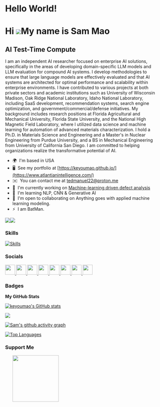 # Hello World!



Hi ![](https://user-images.githubusercontent.com/18350557/176309783-0785949b-9127-417c-8b55-ab5a4333674e.gif)My name is Sam Mao
===============================================================================================================================

AI Test-Time Compute
--------------------------

I am an independent AI researcher focused on enterprise AI solutions, specifically in the areas of developing domain-specific LLM models and LLM evaluation for compound AI systems. I develop methodologies to ensure that large language models are effectively evaluated and that AI systems are architected for optimal performance and scalability within enterprise environments. I have contributed to various projects at both private sectors and academic institutions such as University of Wisconsin Madison, Oak Ridge National Laboratory, Idaho National Laboratory, including SaaS development, recommendation systems, search engine optimization, and government/commercial/defense initiatives. My background includes research positions at Florida Agricultural and Mechanical University, Florida State University, and the National High Magnetic Field Laboratory, where I utilized data science and machine learning for automation of advanced materials characterization. I hold a Ph.D. in Materials Science and Engineering and a Master's in Nuclear Engineering from Purdue University, and a BS in Mechanical Engineering from University of California San Diego. I am committed to helping organizations realize the transformative potential of AI.

* 🌍  I'm based in USA
* 🖥️  See my portfolio at [https://keyoumao.github.io/](https://www.atlantianintelligence.com/)
* ✉️  You can contact me at [tedmanuel22@proton.me](mailto:tedmanuel22@proton.me)
* 🚀  I'm currently working on [Machine-learning driven defect analysis](http://github.com/keyoumao/Defect_dP_PaCKage)
* 🧠  I'm learning NLP, CNN & Generative AI
* 🤝  I'm open to collaborating on Anything goes with applied machine learning modeling.
* ⚡  I am BatMan.

<a href="https://www.github.com/keyoumao" target="_blank" rel="noreferrer"><img
src="https://img.shields.io/github/followers/keyoumao?logo=github&style=for-the-badge&color=3382ed&labelColor=1c1917" /></a><a href="https://www.x.com/SamManu87997521" target="_blank" rel="noreferrer"><img
src="https://img.shields.io/twitter/follow/SamManu87997521?logo=twitter&style=for-the-badge&color=3382ed&labelColor=1c1917"
/></a>

### Skills
[![Skills](https://skillicons.dev/icons?i=js,html,css,aws,gcp,azure,bootstrap,cpp,d3,bash,git,gitlab,linux,matlab,ps,powershell,py,pytorch,tensorflow,vscode,mongodb,mysql,postgres,flask,r,c,fortran,java,ai,github)](https://skillicons.dev)




### Socials

<p align="left"> <a href="https://discord.com/users/sam007kmao" target="_blank" rel="noreferrer"> <picture> <source media="(prefers-color-scheme: dark)" srcset="undefined" /> <source media="(prefers-color-scheme: light)" srcset="https://raw.githubusercontent.com/danielcranney/readme-generator/main/public/icons/socials/discord.svg" /> <img src="https://raw.githubusercontent.com/danielcranney/readme-generator/main/public/icons/socials/discord.svg" width="32" height="32" /> </picture> </a> <a href="https://www.github.com/keyoumao" target="_blank" rel="noreferrer"> <picture> <source media="(prefers-color-scheme: dark)" srcset="https://raw.githubusercontent.com/danielcranney/readme-generator/main/public/icons/socials/github-dark.svg" /> <source media="(prefers-color-scheme: light)" srcset="https://raw.githubusercontent.com/danielcranney/readme-generator/main/public/icons/socials/github.svg" /> <img src="https://raw.githubusercontent.com/danielcranney/readme-generator/main/public/icons/socials/github.svg" width="32" height="32" /> </picture> </a> <a href="http://www.instagram.com/sammanuel22" target="_blank" rel="noreferrer"> <picture> <source media="(prefers-color-scheme: dark)" srcset="undefined" /> <source media="(prefers-color-scheme: light)" srcset="https://raw.githubusercontent.com/danielcranney/readme-generator/main/public/icons/socials/instagram.svg" /> <img src="https://raw.githubusercontent.com/danielcranney/readme-generator/main/public/icons/socials/instagram.svg" width="32" height="32" /> </picture> </a> <a href="https://www.linkedin.com/in/keyoumao" target="_blank" rel="noreferrer"> <picture> <source media="(prefers-color-scheme: dark)" srcset="undefined" /> <source media="(prefers-color-scheme: light)" srcset="https://raw.githubusercontent.com/danielcranney/readme-generator/main/public/icons/socials/linkedin.svg" /> <img src="https://raw.githubusercontent.com/danielcranney/readme-generator/main/public/icons/socials/linkedin.svg" width="32" height="32" /> </picture> </a> <a href="http://www.medium.com/@keyoumao" target="_blank" rel="noreferrer"> <picture> <source media="(prefers-color-scheme: dark)" srcset="https://raw.githubusercontent.com/danielcranney/readme-generator/main/public/icons/socials/medium-dark.svg" /> <source media="(prefers-color-scheme: light)" srcset="https://raw.githubusercontent.com/danielcranney/readme-generator/main/public/icons/socials/medium.svg" /> <img src="https://raw.githubusercontent.com/danielcranney/readme-generator/main/public/icons/socials/medium.svg" width="32" height="32" /> </picture> </a> <a href="https://www.stackoverflow.com/users/ KSMao" target="_blank" rel="noreferrer"> <picture> <source media="(prefers-color-scheme: dark)" srcset="undefined" /> <source media="(prefers-color-scheme: light)" srcset="https://raw.githubusercontent.com/danielcranney/readme-generator/main/public/icons/socials/stackoverflow.svg" /> <img src="https://raw.githubusercontent.com/danielcranney/readme-generator/main/public/icons/socials/stackoverflow.svg" width="32" height="32" /> </picture> </a> <a href="https://www.x.com/SamManu87997521" target="_blank" rel="noreferrer"> <picture> <source media="(prefers-color-scheme: dark)" srcset="https://raw.githubusercontent.com/danielcranney/readme-generator/main/public/icons/socials/twitter-dark.svg" /> <source media="(prefers-color-scheme: light)" srcset="https://raw.githubusercontent.com/danielcranney/readme-generator/main/public/icons/socials/twitter.svg" /> <img src="https://raw.githubusercontent.com/danielcranney/readme-generator/main/public/icons/socials/twitter.svg" width="32" height="32" /> </picture> </a> <a href="https://www.youtube.com/@sammanuel1641" target="_blank" rel="noreferrer"> <picture> <source media="(prefers-color-scheme: dark)" srcset="undefined" /> <source media="(prefers-color-scheme: light)" srcset="https://raw.githubusercontent.com/danielcranney/readme-generator/main/public/icons/socials/youtube.svg" /> <img src="https://raw.githubusercontent.com/danielcranney/readme-generator/main/public/icons/socials/youtube.svg" width="32" height="32" /> </picture> </a></p>

### Badges

<b>My GitHub Stats</b>


<a href="http://www.github.com/keyoumao"><img src="https://github-readme-stats.vercel.app/api?username=keyoumao&show_icons=true&hide=&count_private=true&title_color=3382ed&text_color=ffffff&icon_color=facc15&bg_color=1c1917&hide_border=true&show_icons=true" alt="keyoumao's GitHub stats" /></a>

<a href="http://www.github.com/keyoumao"><img src="https://github-readme-streak-stats.herokuapp.com/?user=keyoumao&stroke=ffffff&background=1c1917&ring=3382ed&fire=3382ed&currStreakNum=ffffff&currStreakLabel=3382ed&sideNums=ffffff&sideLabels=ffffff&dates=ffffff&hide_border=true" /></a>

[![Sam's github activity graph](https://github-readme-activity-graph.vercel.app/graph?username=keyoumao&theme=github)](https://github.com/keyoumao/github-readme-activity-graph)

<a href="https://github.com/keyoumao" align="left"><img src="https://github-readme-stats.vercel.app/api/top-langs/?username=keyoumao&langs_count=10&title_color=3382ed&text_color=ffffff&icon_color=facc15&bg_color=1c1917&hide_border=true&locale=en&custom_title=Top%20%Languages" alt="Top Languages" /></a>


### Support Me

<ul style="list-style-type: none; margin: 0;">

<li style="display: inline-block; margin-right: 0.25rem;"><a href="https://www.buymeacoffee.com/keyoumaoE"><img src="https://cdn.buymeacoffee.com/buttons/v2/default-yellow.png" width="150"/></a></li>

</ul>
